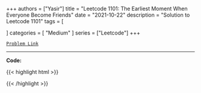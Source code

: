 
+++
authors = ["Yasir"]
title = "Leetcode 1101: The Earliest Moment When Everyone Become Friends"
date = "2021-10-22"
description = "Solution to Leetcode 1101"
tags = [
    
]
categories = [
    "Medium"
]
series = ["Leetcode"]
+++



[`Problem Link`](https://leetcode.com/problems/the-earliest-moment-when-everyone-become-friends/description/)

---

**Code:**

{{< highlight html >}}

{{< /highlight >}}

